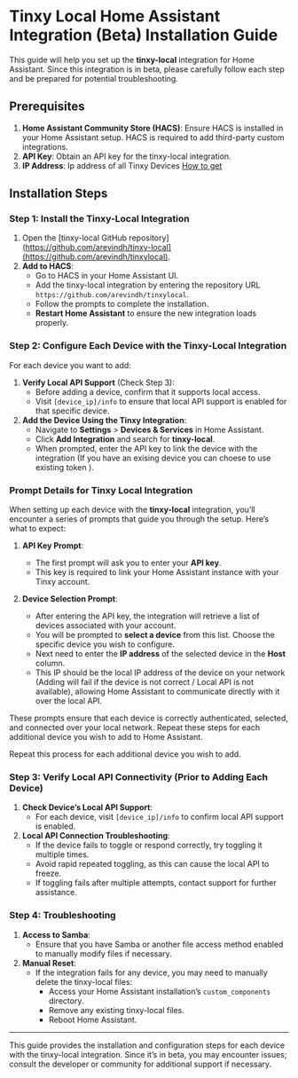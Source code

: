 
# Tinxy Local Home Assistant Integration (Beta) Installation Guide

This guide will help you set up the **tinxy-local** integration for Home Assistant. Since this integration is in beta, please carefully follow each step and be prepared for potential troubleshooting.

## Prerequisites

1. **Home Assistant Community Store (HACS)**: Ensure HACS is installed in your Home Assistant setup. HACS is required to add third-party custom integrations.
2. **API Key**: Obtain an API key for the tinxy-local integration.
3. **IP Address**: Ip address of all Tinxy Devices [How to get](discover.md)

## Installation Steps

### Step 1: Install the Tinxy-Local Integration

1. Open the [tinxy-local GitHub repository](https://github.com/arevindh/tinxy-local](https://github.com/arevindh/tinxylocal).
2. **Add to HACS**:
   - Go to HACS in your Home Assistant UI.
   - Add the tinxy-local integration by entering the repository URL `https://github.com/arevindh/tinxylocal`.
   - Follow the prompts to complete the installation.
   - **Restart Home Assistant** to ensure the new integration loads properly.

### Step 2: Configure Each Device with the Tinxy-Local Integration

For each device you want to add:

1. **Verify Local API Support** (Check Step 3):
   - Before adding a device, confirm that it supports local access.
   - Visit `[device_ip]/info` to ensure that local API support is enabled for that specific device.
2. **Add the Device Using the Tinxy Integration**:
   - Navigate to **Settings** > **Devices & Services** in Home Assistant.
   - Click **Add Integration** and search for **tinxy-local**.
   - When prompted, enter the API key to link the device with the integration (If you have an exising device you can choese to use existing token ).

### Prompt Details for Tinxy Local Integration

When setting up each device with the **tinxy-local** integration, you’ll encounter a series of prompts that guide you through the setup. Here’s what to expect:

1. **API Key Prompt**:
   - The first prompt will ask you to enter your **API key**.
   - This key is required to link your Home Assistant instance with your Tinxy account.
   
2. **Device Selection Prompt**:
   - After entering the API key, the integration will retrieve a list of devices associated with your account.
   - You will be prompted to **select a device** from this list. Choose the specific device you wish to configure.
   - Next need to enter the **IP address** of the selected device in the **Host** column.
   - This IP should be the local IP address of the device on your network (Adding will fail if the device is not correct / Local API is not available), allowing Home Assistant to communicate directly with it over the local API.

These prompts ensure that each device is correctly authenticated, selected, and connected over your local network. Repeat these steps for each additional device you wish to add to Home Assistant.

Repeat this process for each additional device you wish to add.

### Step 3: Verify Local API Connectivity (Prior to Adding Each Device)

1. **Check Device’s Local API Support**:
   - For each device, visit `[device_ip]/info` to confirm local API support is enabled.
2. **Local API Connection Troubleshooting**:
   - If the device fails to toggle or respond correctly, try toggling it multiple times.
   - Avoid rapid repeated toggling, as this can cause the local API to freeze.
   - If toggling fails after multiple attempts, contact support for further assistance.


### Step 4: Troubleshooting

1. **Access to Samba**:
   - Ensure that you have Samba or another file access method enabled to manually modify files if necessary.
2. **Manual Reset**:
   - If the integration fails for any device, you may need to manually delete the tinxy-local files:
     - Access your Home Assistant installation’s `custom_components` directory.
     - Remove any existing tinxy-local files.
     - Reboot Home Assistant.

---

This guide provides the installation and configuration steps for each device with the tinxy-local integration. Since it’s in beta, you may encounter issues; consult the developer or community for additional support if necessary.
